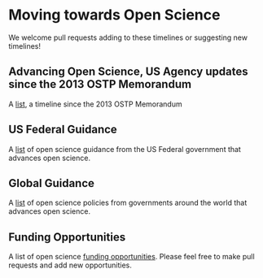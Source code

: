 # Moving towards Open Science

We welcome pull requests adding to these timelines or suggesting new timelines!

## Advancing Open Science, US Agency updates since the 2013 OSTP Memorandum 

A [list](./Open_Timeline.md), a timeline since the 2013 OSTP Memorandum 

## US Federal Guidance

A [list](./federal_guidance.md) of open science guidance from the US Federal government that advances open science.

## Global Guidance

A [list](./global_policies.md) of open science policies from governments around the world that advances open science.

## Funding Opportunities

A list of open science [funding opportunities](./funding_opportunities.md). Please feel free to make pull requests and add new opportunities.


